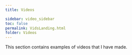 ```yaml
---
title: Videos

sidebar: video_sidebar
toc: false
permalink: VidsLanding.html
folder: Videos
---
```



This section contains examples of videos that I have made.                                                   
